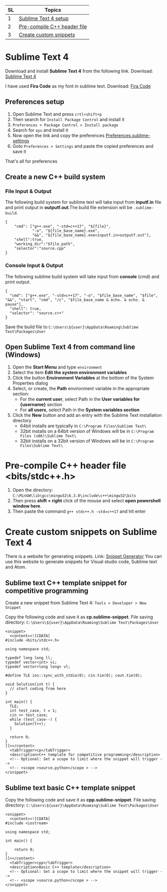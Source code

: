 
| SL | Topics |
|--|--|
| 1 | [Sublime Text 4 setup](#sublime-text-4) |
| 2 | [Pre-compile C++ header file](#pre-compile-c-header-file-bitsstdch)|
| 3 | [Create custom snippets](#create-custom-snippets)

# Sublime Text 4

Download and install **Sublime Text 4** from the following link.
Download: [Sublime Text 4](https://www.sublimetext.com/)

I have used **Fira Code** as my font in sublime text.
Download: [Fira Code](https://github.com/tonsky/FiraCode)

## Preferences setup
1. Open Sublime Text and press ``crtl+shift+p``
2. Then search for ``Install Package Control`` and install it
3. ``Preferences > Package Control > Install package``
4. Search for ``ayu`` and install it
5. Now open the link and copy the preferences [Preferences.sublime-settings](https://github.com/dabananda/code-editors-setup/blob/main/sublime_text/Preferences.sublime-settings)
6. Goto ``Preferences > Settings`` and paste the copied preferences and save it

That's all for preferences


## Create a new C++ build system

### File Input & Output

The following build system for sublime text will take input from **inputf.in** file and print output in **outputf.out**.The build file extension will be ``.sublime-build``.

    {
        "cmd": ["g++.exe", "-std=c++17", "${file}",
                "-o", "${file_base_name}.exe",
                "&&", "${file_base_name}.exe<inputf.in>outputf.out"],
        "shell":true,
        "working_dir":"$file_path",
        "selector":"source.cpp"
    }

### Console Input & Output
The following sublime build system will take input from **console** (cmd) and print output.

    {
      "cmd": ["g++.exe", "-std=c++17", "-o", "$file_base_name", "$file", "&&", "start", "cmd", "/c", "$file_base_name & echo. & echo. & pause"],
      "shell": true,
      "selector": "source.c++"
    }


Save the build file to ``C:\Users\${user}\AppData\Roaming\Sublime Text\Packages\User``

## Open Sublime Text 4 from command line (Windows)

1. Open the **Start Menu** and type ``environment``
2. Select the item **Edit the system environment variables**
3. Click the button **Environment Variables** at the bottom of the System Properties dialog
4. Select, or create, the **Path** environment variable in the appropriate section:
	- For the **current user**, select Path in the **User variables for {username}** section
	- For **all users**, select Path in the **System variables section**
6. Click the **New** button and add an entry with the Sublime Text installation directory
	- 64bit installs are typically in ``C:\Program Files\Sublime Text\``
	- 32bit installs on a 64bit version of Windows will be in ``C:\Program Files (x86)\Sublime Text\``
	- 32bit installs on a 32bit version of Windows will be in ``C:\Program Files\Sublime Text\``


# Pre-compile C++ header file <bits/stdc++.h>
1. Open the directory: ``C:\MinGW\lib\gcc\mingw32\6.3.0\include\c++\mingw32\bits``
2. Then press **shift + right** click of the mouse and select **open powershell window here**.
3. Then paste the command ``g++ stdc++.h -std=c++17`` and hit enter


# Create custom snippets on Sublime Text 4
There is a website for generating snippets.
Link: [Snippet Generator](https://snippet-generator.app/)
You can use this website to generate snippets for Visual studio code, Sublime text and Atom.

## Sublime text C++ template snippet for competitive programming
Create a new snippet from Sublime Text 4: ``Tools > Developer > New Snippet``

Copy the following code and save it as **cp.sublime-snippet**.
File saving directory: ``C:\Users\${user}\AppData\Roaming\Sublime Text\Packages\User``

    <snippet>
      <content><![CDATA[
    #include <bits/stdc++.h>
    
    using namespace std;
    
    typedef long long ll;
    typedef vector<int> vi;
    typedef vector<long long> vl;
    
    #define TLE ios::sync_with_stdio(0); cin.tie(0); cout.tie(0);
    
    void Solution(int t) {
      // start coding from here
    }
    
    int main() {
      TLE;
      int test_case, t = 1;
      cin >> test_case;
      while (test_case--) {
        Solution(t++);
      }
    
      return 0;
    }
    ]]></content>
      <tabTrigger>cp</tabTrigger>
      <description>C++ template for competitive programming</description>
      <!-- Optional: Set a scope to limit where the snippet will trigger -->
      <!-- <scope >source.python</scope > -->
    </snippet>

## Sublime text basic C++ template snippet
Copy the following code and save it as **cpp.sublime-snippet**.
File saving directory: ``C:\Users\${user}\AppData\Roaming\Sublime Text\Packages\User``

    <snippet>
      <content><![CDATA[
    #include <iostream>
    
    using namespace std;
    
    int main() {
    
    	return 0;
    }
    ]]></content>
      <tabTrigger>cpp</tabTrigger>
      <description>Basic C++ template</description>
      <!-- Optional: Set a scope to limit where the snippet will trigger -->
      <!-- <scope >source.python</scope > -->
    </snippet>

